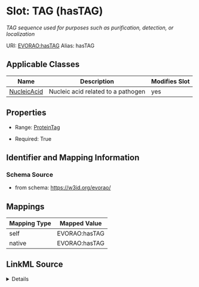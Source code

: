 

# Slot: TAG (hasTAG) 


_TAG sequence used for purposes such as purification, detection, or localization_





URI: [EVORAO:hasTAG](https://w3id.org/evorao/hasTAG)
Alias: hasTAG

<!-- no inheritance hierarchy -->





## Applicable Classes

| Name | Description | Modifies Slot |
| --- | --- | --- |
| [NucleicAcid](NucleicAcid.md) | Nucleic acid related to a pathogen |  yes  |







## Properties

* Range: [ProteinTag](ProteinTag.md)

* Required: True





## Identifier and Mapping Information







### Schema Source


* from schema: https://w3id.org/evorao/




## Mappings

| Mapping Type | Mapped Value |
| ---  | ---  |
| self | EVORAO:hasTAG |
| native | EVORAO:hasTAG |




## LinkML Source

<details>
```yaml
name: hasTAG
description: TAG sequence used for purposes such as purification, detection, or localization
title: TAG
from_schema: https://w3id.org/evorao/
rank: 1000
alias: hasTAG
domain_of:
- Nucleic Acid
range: ProteinTag
required: true
multivalued: false

```
</details>